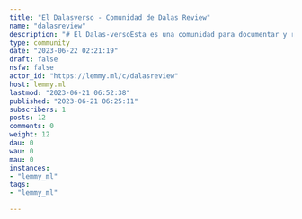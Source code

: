 ```yaml
---
title: "El Dalasverso - Comunidad de Dalas Review" 
name: "dalasreview"
description: "# El Dalas-versoEsta es una comunidad para documentar y recopilar todo lo relacionado a Dalas Review, su vida y sus polémicas. ### En esta comunidad no somos Pambisitos.Las acciones que Dalas comete constantemente son perjudiciales no solamente para la comunidad de Youtube hispana en general, sino también para sus familiares y allegados, así como para las víctimas de sus ataques y difamaciones constantes a lo largo de los años.## Reglas:1. No atacar a los actuales pambisitos. Hay que tratarles con respeto, pues tarde o temprano pueden despertar y salir del culto a la personalidad de Dalas.2. No difamar a Dalas ni asegurar que haya cometido delitos que no hayan sido probados en un juzgado.3. Toda afirmación realizada contra Dalas debe ser respaldada con pruebas públicas y verificables. 4. Respetar a las víctimas de Dalas. "
type: community
date: "2023-06-22 02:21:19"
draft: false
nsfw: false
actor_id: "https://lemmy.ml/c/dalasreview"
host: lemmy.ml
lastmod: "2023-06-21 06:52:38"
published: "2023-06-21 06:25:11"
subscribers: 1
posts: 12
comments: 0
weight: 12
dau: 0
wau: 0
mau: 0
instances:
- "lemmy_ml"
tags: 
- "lemmy_ml"

---
```

